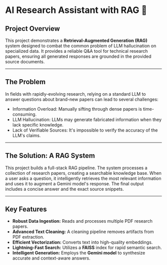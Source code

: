 # AI Research Assistant with RAG 🧠

## Project Overview

This project demonstrates a **Retrieval-Augmented Generation (RAG)** system designed to combat the common problem of LLM hallucination on specialized data. It provides a reliable Q&A tool for technical research papers, ensuring all generated responses are grounded in the provided source documents.

---

## The Problem

In fields with rapidly-evolving research, relying on a standard LLM to answer questions about brand-new papers can lead to several challenges:

* Information Overload: Manually sifting through dense papers is time-consuming.
* LLM Hallucination: LLMs may generate fabricated information when they lack specific knowledge.
* Lack of Verifiable Sources: It's impossible to verify the accuracy of the LLM's claims.

---

## The Solution: A RAG System

This project builds a full-stack RAG pipeline. The system processes a collection of research papers, creating a searchable knowledge base. When a user asks a question, it intelligently retrieves the most relevant information and uses it to augment a Gemini model's response. The final output includes a concise answer and the exact source snippets.

---

## Key Features

* **Robust Data Ingestion:** Reads and processes multiple PDF research papers.
* **Advanced Text Cleaning:** A cleaning pipeline removes artifacts from PDF extraction.
* **Efficient Vectorization:** Converts text into high-quality embeddings.
* **Lightning-Fast Search:** Utilizes a **FAISS** index for rapid semantic search.
* **Intelligent Generation:** Employs the **Gemini model** to synthesize accurate and context-aware answers.
